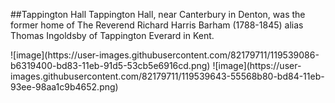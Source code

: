 ##Tappington Hall
Tappington Hall, near Canterbury in Denton, was the former home of The Reverend Richard Harris Barham  (1788-1845) alias Thomas Ingoldsby of Tappington Everard in Kent.
<param ve-compare curtain url="https://upload.wikimedia.org/wikipedia/commons/9/98/Tappington_Hall_02%2C_near_Canterbury%2C_Kent%2C_England.jpg" label="Tappington Hill pre-1905" description="Tappington Hall 02, near Canterbury, Kent, England" attribution="Unknown author, Public domain, via Wikimedia Commons" license="No known Copyright">
<param ve-compare url="https://upload.wikimedia.org/wikipedia/commons/3/3e/Tappington_Hall.JPG" label="Tappington Hill 2014" description="Tappington Hall 2014, near Canterbury, Kent, England" attribution="Harold.curry123, CC BY-SA 3.0 <https://creativecommons.org/licenses/by-sa/3.0>, via Wikimedia Commons” license="No Known Copyright">		
![image](https://user-images.githubusercontent.com/82179711/119539086-b6319400-bd83-11eb-91d5-53cb5e6916cd.png)

<param ve-entity eid="Q17557632" aliases="Denton">
<param ve-map center="Q17557632" zoom="10">
![image](https://user-images.githubusercontent.com/82179711/119539643-55568b80-bd84-11eb-93ee-98aa1c9b4652.png)
